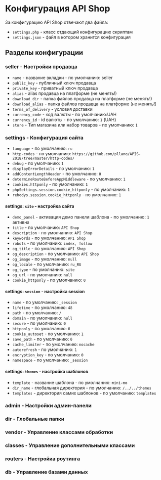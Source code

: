 # Конфигурация API Shop
За конфигурацию API Shop отвечают два файла:
- `settings.php` - класс отдающий конфигурацию скриптам
- `settings.json` - файл в котором хранится конфигурация
## Разделы конфигурации
### seller - Настройки продавца
- `name` - название вкладки - по умолчанию: seller
- `public_key` - публичный ключ продавца
- `private_key` - приватный ключ продавца
- `alias` - alias продавца на платформе (не менять!)
- `download_dir` - папка файлов продавца на платформе (не менять!)
- `download_alias` - папка файлов продавца на платформе (не менять!)
- `terms_of_delivery` - условия доставки
- `currency_code` - код валюты - по умолчанию:UAH
- `currency_id` - id валюты - по умолчанию: `1` (UAH)
- `store` - Тип магазина или набор товаров - по умолчанию: `1`
### settings - Конфигурация сайта
- `language` - по умолчанию: `ru`
- `http-codes` - по умолчанию: `https://github.com/pllano/APIS-2018/tree/master/http-codes/`
- `debug` - по умолчанию: `1`
- `displayErrorDetails` - по умолчанию: `1`
- `addContentLengthHeader` - по умолчанию: `0`
- `determineRouteBeforeAppMiddleware` - по умолчанию: `1`
- `cookies.httponly` - по умолчанию: `1`
- `phpSettings.session.cookie_httponly` - по умолчанию: `1`
- `rebodys.session.cookie_httponly` - по умолчанию: `1`
#### settings: `site` - настройка сайта
- `demo_panel` - активация демо панели шаблона - по умолчанию: `1` активна
- `title` - по умолчанию: `API Shop`
- `description` - по умолчанию: `API Shop`
- `keywords` - по умолчанию: `API Shop`
- `robots` - по умолчанию: `index, follow`
- `og_title` - по умолчанию: `API Shop`
- `og_description` - по умолчанию: `API Shop`
- `og_image` - по умолчанию: `null`
- `og_locale` - по умолчанию: `ru_RU`
- `og_type` - по умолчанию: `site`
- `og_url` - по умолчанию: `null`
- `cookie_httponly` - по умолчанию: `0`
#### settings: `session` - настройка session
- `name` - по умолчанию: `_session`
- `lifetime` - по умолчанию: `48`
- `path` - по умолчанию: `/`
- `domain` - по умолчанию: `null`
- `secure` - по умолчанию: `0`
- `httponly` - по умолчанию: `0`
- `cookie_autoset` - по умолчанию: `1`
- `save_path` - по умолчанию: `0`
- `cache_limiter` - по умолчанию: `nocache`
- `autorefresh` - по умолчанию: `1`
- `encryption_key` - по умолчанию: `0`
- `namespace` - по умолчанию: `_session`

#### settings: `themes` - настройка шаблонов
- `template` - название шаблона - по умолчанию: `mini-mo`
- `dir_name` - глобальная директория - по умолчанию: `/../../themes`
- `templates` - директория самих шаблонов - по умолчанию: `templates`

### admin - Настройки админ-панели

### dir - Глобальные папки

### vendor - Управление классами обработки

### classes - Управление дополнительными классами

### routers - Настройка роутинга

### db - Управление базами данных
